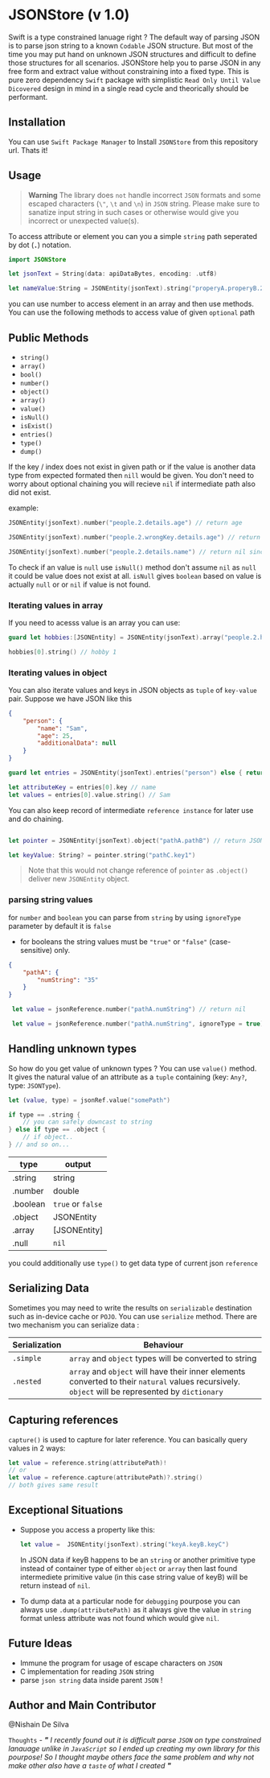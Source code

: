 # JSONStore (v 1.0)

Swift is a type constrained lanuage right ? The default way of parsing JSON is to parse json string to a known `Codable` JSON structure. But most of the time you may put hand on unknown JSON structures and difficult to define those structures for all scenarios. JSONStore help you to parse JSON in any free form and extract value without constraining into a fixed type. This is pure zero dependency `Swift` package with simplistic `Read Only Until Value Dicovered` design in mind in a single read cycle and theorically should be performant.

## Installation

You can use `Swift Package Manager` to Install `JSONStore` from this repository url. Thats it!

## Usage

> **Warning**
> The library does `not` handle incorrect `JSON` formats and some escaped characters (`\"`, `\t` and `\n`) in `JSON` string. Please make sure to sanatize input string in such cases or otherwise would give you incorrect or unexpected value(s).

To access attribute or element you can you a simple `string` path seperated by dot (**`.`**) notation.
```swift
import JSONStore

let jsonText = String(data: apiDataBytes, encoding: .utf8)

let nameValue:String = JSONEntity(jsonText).string("properyA.properyB.2") ?? "default value"
```
you can use number to access element in an array
and then use methods. You can use the following methods to access value of given `optional` path
## Public Methods

- `string()`
- `array()`
- `bool()`
- `number()`
- `object()`
- `array()`
- `value()`
- `isNull()`
- `isExist()`
- `entries()`
- `type()`
- `dump()`


If the key / index does not exist in given path or if the value is another data type from expected formated then `nill` would be given. You don't need to worry about optional chaining you will recieve `nil` if intermediate path also did not exist.

example:
```swift
JSONEntity(jsonText).number("people.2.details.age") // return age

JSONEntity(jsonText).number("people.2.wrongKey.details.age") // return nil

JSONEntity(jsonText).number("people.2.details.name") // return nil since name is not a number
```

To check if an value is `null` use `isNull()` method don't assume `nil` as `null` it could be value does not exist at all. `isNull` gives `boolean` based on value is actually `null` or or `nil` if value is not found.

### Iterating values in array

If you need to acesss value is an array you can use:
```swift
guard let hobbies:[JSONEntity] = JSONEntity(jsonText).array("people.2.hobbies") else { return "No hobbies :(" }

hobbies[0].string() // hobby 1
```
### Iterating values in object
You can also iterate values and keys in JSON objects as `tuple` of `key-value` pair. Suppose we have JSON like this

```json
{
    "person": {
        "name": "Sam",
        "age": 25,
        "additionalData": null
    }
}
```


```swift
guard let entries = JSONEntity(jsonText).entries("person") else { return "NotAnObject" }

let attributeKey = entries[0].key // name
let values = entries[0].value.string() // Sam
```

You can also keep record of intermediate `reference instance` for later use and do chaining.

```swift

let pointer = JSONEntity(jsonText).object("pathA.pathB") // return JSONEntity

let keyValue: String? = pointer.string("pathC.key1")

```
> Note that this would not change reference of `pointer` as `.object()` deliver new `JSONEntity` object.

### parsing string values

for `number` and `boolean` you can parse from `string` by using `ignoreType` parameter by default it is `false`
- for booleans the string values must be `"true"` or `"false"` (case-sensitive) only.

```json
{
    "pathA": {
        "numString": "35"
    }
}
```

```swift
 let value = jsonReference.number("pathA.numString") // return nil

 let value = jsonReference.number("pathA.numString", ignoreType = true) // return 35
```

## Handling unknown types

So how do you get value of unknown types ? You can use `value()` method. It gives the natural value of an attribute as a `tuple` containing (key: `Any?`, type: `JSONType`).

```swift
let (value, type) = jsonRef.value("somePath")

if type == .string {
    // you can safely downcast to string
} else if type == .object {
    // if object..
} // and so on...

```

type  | output
--- | ---
.string | string
.number | double
.boolean | `true` or `false`
.object | JSONEntity
.array | [JSONEntity]
.null | `nil`

you could additionally use `type()` to get data type of current json `reference`

## Serializing Data

Sometimes you may need to write the results on `serializable` destination such as in-device cache or `POJO`. You can use `serialize` method. There are two mechanism you can serialize data :

Serialization  | Behaviour
--- | ---
`.simple` | `array` and `object` types will be converted to string
`.nested` | `array` and `object` will have their inner elements converted to their `natural` values recursively. `object` will be represented by `dictionary`

## Capturing references

`capture()` is used to capture for later reference. You can basically query values in 2 ways:

```swift
let value = reference.string(attributePath)!
// or
let value = reference.capture(attributePath)?.string()
// both gives same result
```

## Exceptional Situations

- Suppose you access a property like this:
    ```swift
    let value =  JSONEntity(jsonText).string("keyA.keyB.keyC")
    ```
    In JSON data if keyB happens to be an `string` or another primitive type instead of container type of either `object` or `array` then last found intermediete primitive value (in this case string value of keyB) will be return instead of `nil`.

- To dump data at a particular node for `debugging` pourpose you can always use `.dump(attributePath)` as it always give the value in `string` format unless attribute was not found which would give `nil`.

## Future Ideas

- Immune the program for usage of escape characters on `JSON`
- C implementation for reading `JSON` string
- parse `json string` data inside parent `JSON` !

## Author and Main Contributor
@Nishain De Silva

`Thoughts` -   _**"** I recently found out it is difficult parse `JSON` on type constrained lanauage unlike in `JavaScript` so I ended up creating my own library for this pourpose! So I thought maybe others face the same problem and why not make other also have a `taste` of what I created **"**_